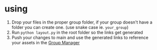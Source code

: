 # using

1. Drop your files in the proper group folder, if your group doesn't have a folder you can create one. (use snake case ie. `your_group`)
2. Run `python layout.py` in the root folder so the links get generated
3. Push your changes to main and use the generated links to reference your assets in the [Group Manager](https://github.com/infinity-MSFS/group-manager)
